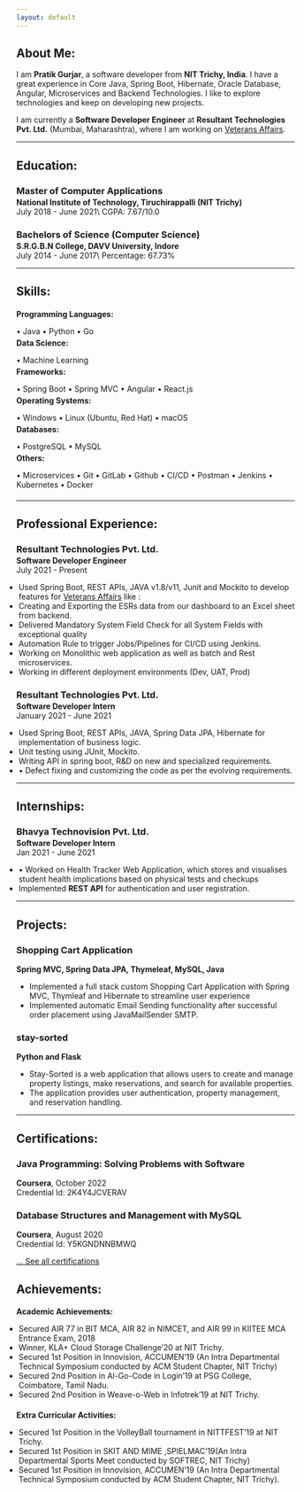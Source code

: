 ```yaml
---
layout: default
---
```

## About Me:

I am **Pratik Gurjar**, a software developer from **NIT Trichy, India**. I have a great experience in Core Java, Spring Boot, Hibernate, Oracle Database, Angular, Microservices and Backend Technologies. I like to explore technologies and keep on developing new projects.

I am currently a **Software Developer Engineer** at **Resultant Technologies Pvt. Ltd.** (Mumbai, Maharashtra), where I am working on [Veterans Affairs](https://www.va.gov/).


---

## Education:

<h3 style="margin-bottom:2px;">Master of Computer Applications</h3>
<h4 style="margin:0;">National Institute of Technology, Tiruchirappalli (NIT Trichy)</h4>
July 2018 - June 2021\
CGPA: 7.67/10.0

<h3 style="margin-bottom:2px;">Bachelors of Science (Computer Science)</h3>
<h4 style="margin:0;">S.R.G.B.N College, DAVV University, Indore</h4>
July 2014 - June 2017\
Percentage: 67.73%

---

## Skills:

<h4 style="margin-bottom:2px;">Programming Languages:</h4>
<p style="margin-bottom:4px;">&#x2022; Java &#x2022; Python &#x2022; Go</p>

<h4 style="margin-bottom:2px; margin-top:2px;">Data Science:</h4>
<p style="margin-bottom:4px;">&#x2022; Machine Learning</p>

<h4 style="margin-bottom:2px; margin-top:2px;">Frameworks:</h4>
<p style="margin-bottom:4px;">&#x2022; Spring Boot &#x2022; Spring MVC &#x2022; Angular &#x2022; React.js</p>

<h4 style="margin-bottom:2px; margin-top:2px;">Operating Systems:</h4>
<p style="margin-bottom:4px;">&#x2022; Windows &#x2022; Linux (Ubuntu, Red Hat) &#x2022; macOS</p>

<h4 style="margin-bottom:2px; margin-top:2px;">Databases:</h4>
<p style="margin-bottom:4px;">&#x2022; PostgreSQL &#x2022; MySQL</p>

<h4 style="margin-bottom:2px; margin-top:2px;">Others:</h4>
<p style="margin-bottom:20px;">&#x2022; Microservices &#x2022; Git &#x2022; GitLab &#x2022; Github &#x2022; CI/CD &#x2022; Postman &#x2022; Jenkins &#x2022; Kubernetes &#x2022; Docker</p>

---

## Professional Experience:

<h3 style="margin-bottom:2px;">Resultant Technologies Pvt. Ltd.</h3>
<p style="margin:0;"><b>Software Developer Engineer</b><br>
July 2021 - Present</p>
<ul style="margin-left: -1.4em;">
  <li>Used Spring Boot, REST APIs, JAVA v1.8/v11, Junit and Mockito to develop features for <a href="https://www.va.gov/">Veterans Affairs</a> like :</li>
  <li>Creating and Exporting the ESRs data from our dashboard to an Excel sheet from backend.</li>
  <li>Delivered Mandatory System Field Check for all System Fields with exceptional quality</li>
  <li>Automation Rule to trigger Jobs/Pipelines for CI/CD using Jenkins.</li>
  <li>Working on Monolithic web application as well as batch and Rest microservices.</li>
  <li>Working in different deployment environments (Dev, UAT, Prod)</li>
</ul>

<h3 style="margin-bottom:2px;">Resultant Technologies Pvt. Ltd.</h3>
<p style="margin:0;"><b>Software Developer Intern</b><br>
January 2021 - June 2021</p>
<ul style="margin-left: -1.4em;">
  <li>Used Spring Boot, REST APIs, JAVA, Spring Data JPA, Hibernate for implementation of business logic.</li>
  <li>Unit testing using JUnit, Mockito.</li>
  <li>Writing API in spring boot, R&D on new and specialized requirements.</li>
  <li>• Defect fixing and customizing the code as per the evolving requirements.</li>
</ul>

---
  
## Internships:

<h3 style="margin-bottom:2px;">Bhavya Technovision Pvt. Ltd.</h3>
<p style="margin:0;"><b>Software Developer Intern</b><br>
Jan 2021 - June 2021</p>
<ul style="margin-left: -1.4em;">
  <li>• Worked on Health Tracker Web Application, which stores and visualises student health implications based on
physical tests and checkups</li>
  <li>Implemented <b>REST API</b> for authentication and user registration.</li>
</ul>

---

## Projects:

<div class="card">
  <h3>Shopping Cart Application</h3>
  <p><b> Spring MVC, Spring Data JPA, Thymeleaf, MySQL, Java</b></p>
  <ul>
    <li>Implemented a full stack custom Shopping Cart Application with Spring MVC, Thymleaf and Hibernate to streamline
user experience</li>
    <li>Implemented automatic Email Sending functionality after successful order placement using JavaMailSender SMTP.</li>
  </ul>
  </div>

<div class="card">
  <h3>stay-sorted</h3>
  <p><b>Python and Flask</b></p>
  <ul>
    <li>Stay-Sorted is a web application that allows users to create and manage property listings, make reservations, and search for available properties.</li>
    <li>The application provides user authentication, property management, and reservation handling.</li>
  </ul>
</div>

---

## Certifications:

<div class="card">
  <h3>Java Programming: Solving Problems with Software</h3>
  <p><b>Coursera</b>, October 2022<br>
  Credential Id: 2K4Y4JCVERAV</p>
  <a href="https://www.coursera.org/account/accomplishments/certificate/2K4Y4JCVERAV"><span class="card-link-spanner"></span></a>
</div>

<div class="card">
  <h3>Database Structures and Management with MySQL</h3>
  <p><b>Coursera</b>, August 2020<br>
  Credential Id: Y5KGNDNNBMWQ</p>
  <a href="https://www.coursera.org/account/accomplishments/certificate/Y5KGNDNNBMWQ"><span class="card-link-spanner"></span></a>
</div>

[... See all certifications](./certifications)


## Achievements:

<h4 style="margin-bottom:5px;">Academic Achievements:</h4>
<ul style="margin-left: -1.4em;">
  <li>Secured AIR 77 in BIT MCA, AIR 82 in NIMCET, and AIR 99 in KIITEE MCA Entrance Exam, 2018</li>
  <li>Winner, KLA+ Cloud Storage Challenge’20 at NIT Trichy.</li>
  <li>Secured 1st Position in Innovision, ACCUMEN’19 (An Intra Departmental Technical Symposium conducted by ACM
Student Chapter, NIT Trichy)</li>
  <li>Secured 2nd Position in Al-Go-Code in Login’19 at PSG College, Coimbatore, Tamil Nadu.</li>
  <li>Secured 2nd Position in Weave-o-Web in Infotrek’19 at NIT Trichy.</li>
</ul>

<h4 style="margin-bottom:5px;">Extra Curricular Activities:</h4>
<ul style="margin-left: -1.4em;">
  <li>Secured 1st Position in the VolleyBall tournament in NITTFEST’19 at NIT Trichy.</li>
  <li>Secured 1st Position in SKIT AND MIME ,SPIELMAC’19(An Intra Departmental Sports Meet conducted by SOFTREC, NIT Trichy)</li>
  <li>Secured 1st Position in Innovision, ACCUMEN’19 (An Intra Departmental Technical Symposium conducted by ACM Student Chapter, NIT Trichy).</li>
</ul>
